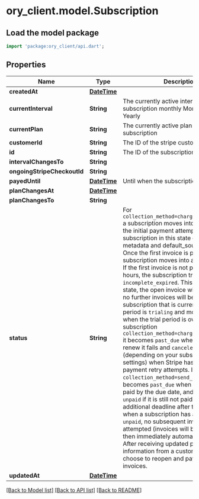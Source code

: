 # ory_client.model.Subscription

## Load the model package
```dart
import 'package:ory_client/api.dart';
```

## Properties
Name | Type | Description | Notes
------------ | ------------- | ------------- | -------------
**createdAt** | [**DateTime**](DateTime.md) |  | 
**currentInterval** | **String** | The currently active interval of the subscription monthly Monthly yearly Yearly | 
**currentPlan** | **String** | The currently active plan of the subscription | 
**customerId** | **String** | The ID of the stripe customer | 
**id** | **String** | The ID of the subscription | 
**intervalChangesTo** | **String** |  | 
**ongoingStripeCheckoutId** | **String** |  | [optional] 
**payedUntil** | [**DateTime**](DateTime.md) | Until when the subscription is payed | 
**planChangesAt** | [**DateTime**](DateTime.md) |  | [optional] 
**planChangesTo** | **String** |  | 
**status** | **String** | For `collection_method=charge_automatically` a subscription moves into `incomplete` if the initial payment attempt fails. A subscription in this state can only have metadata and default_source updated. Once the first invoice is paid, the subscription moves into an `active` state. If the first invoice is not paid within 23 hours, the subscription transitions to `incomplete_expired`. This is a terminal state, the open invoice will be voided and no further invoices will be generated.  A subscription that is currently in a trial period is `trialing` and moves to `active` when the trial period is over.  If subscription `collection_method=charge_automatically` it becomes `past_due` when payment to renew it fails and `canceled` or `unpaid` (depending on your subscriptions settings) when Stripe has exhausted all payment retry attempts.  If subscription `collection_method=send_invoice` it becomes `past_due` when its invoice is not paid by the due date, and `canceled` or `unpaid` if it is still not paid by an additional deadline after that. Note that when a subscription has a status of `unpaid`, no subsequent invoices will be attempted (invoices will be created, but then immediately automatically closed). After receiving updated payment information from a customer, you may choose to reopen and pay their closed invoices. | 
**updatedAt** | [**DateTime**](DateTime.md) |  | 

[[Back to Model list]](../README.md#documentation-for-models) [[Back to API list]](../README.md#documentation-for-api-endpoints) [[Back to README]](../README.md)


